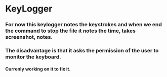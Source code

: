 # KeyLogger
### For now this keylogger notes the keystrokes and when we end the command to stop the file it notes the time, takes screenshot, notes. 
### The disadvantage is that it asks the permission of the user to monitor the keyboard.
#### Currenly working on it to fix it.
